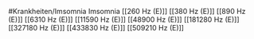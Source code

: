 #Krankheiten/Imsomnia
Imsomnia
[[260 Hz (E)]]
[[380 Hz (E)]]
[[890 Hz (E)]]
[[6310 Hz (E)]]
[[11590 Hz (E)]]
[[48900 Hz (E)]]
[[181280 Hz (E)]]
[[327180 Hz (E)]]
[[433830 Hz (E)]]
[[509210 Hz (E)]]